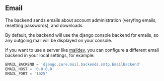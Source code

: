 ## Email

The backend sends emails about account administration (veryfing emails, resetting passwords), and downloads.

By default, the backend will use the django console backend for emails, so any outgoing mail will be displayed on your console.

If you want to use a server like [maildev](https://maildev.github.io/maildev/), you can configure a different email backend in your local settings, for example:

```python
EMAIL_BACKEND = 'django.core.mail.backends.smtp.EmailBackend'
EMAIL_HOST = '0.0.0.0'
EMAIL_PORT = '1025'
```
